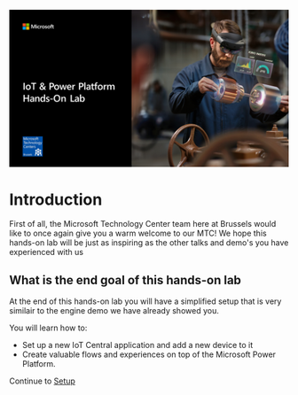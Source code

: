 ![A header image of a person holding a digital twin in the Microsoft HoloLens](/resources/header.png)

# Introduction
First of all, the Microsoft Technology Center team here at Brussels would like to once again give you a warm welcome to our MTC! We hope this hands-on lab will be just as inspiring as the other talks and demo's you have experienced with us

## What is the end goal of this hands-on lab
At the end of this hands-on lab you will have a simplified setup that is very similair to the engine demo we have already showed you. 

You will learn how to:
- Set up a new IoT Central application and add a new device to it
- Create valuable flows and experiences on top of the Microsoft Power Platform.

Continue to [Setup](./02_Setup.md)